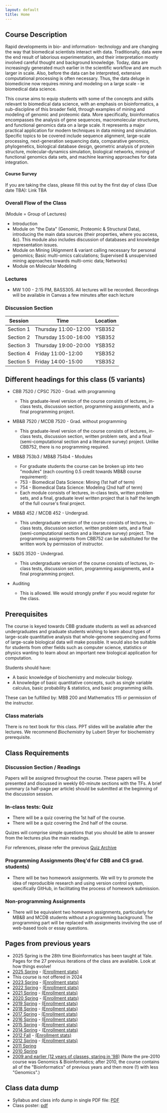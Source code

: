 ```yaml
---
layout: default
title: Home
---
```


## Course Description

Rapid developments in bio- and information- technology and are changing the way that biomedical scientists interact with data. Traditionally, data were the end result of laborious experimentation, and their interpretation mostly involved careful thought and background knowledge. Today, data are increasingly generated much earlier in the scientific workflow and are much larger in scale. Also, before the data can be interpreted, extensive computational processing is often necessary. Thus, the data deluge in biomedicine now requires mining and modeling on a large scale - ie biomedical data science.

This course aims to equip students with some of the concepts and skills relevant to biomedical data science, with an emphasis on bioinformatics, a sub-discipline of this broader field, through examples of mining and modeling of genomic and proteomic data. More specifically, bioinformatics encompasses the analysis of gene sequences, macromolecular structures, and functional genomics data on a large scale. It represents a major practical application for modern techniques in data mining and simulation. Specific topics to be covered include sequence alignment, large-scale processing, next-generation sequencing data, comparative genomics, phylogenetics, biological database design, geometric analysis of protein structure, molecular-dynamics simulation, biological networks, mining of functional genomics data sets, and machine learning approaches for data integration.

#### Course Survey

If you are taking the class, please fill this out by the first day of class (Due date TBA):
Link TBA

### Overall Flow of the Class

(Module = Group of Lectures)

- Introduction
- Module on "the Data" (Genomic, Proteomic & Structural Data), introducing the main data sources (their properties, where you access, &c). This module also includes discussion of databases and knowledge representation issues.
- Module on Mining (Alignment & variant calling necessary for personal genomics; Basic multi-omics calculations; Supervised & unsupervised mining approaches towards multi-omic data; Networks)
- Module on Molecular Modeling

### Lectures

- MW 1:00 - 2:15 PM, BASS305. All lectures will be recorded. Recordings will be available in Canvas a few minutes after each lecture


### Discussion Section

| Session | Time | Location | 
| --- | --- | --- | 
| Section 1 | Thursday 11:00-12:00  | YSB352 |
| Section 2 | Thursday 15:00-16:00  | YSB352 | 
| Section 3 | Thursday 19:00-20:00| YSB352 | 
| Section 4 | Friday 11:00-12:00| YSB352 |
| Section 5 | Friday 14:00-15:00| YSB352 |



## Different headings for this class (5 variants)

- CBB 7520 / CPSC 7520 - Grad. with programming
  - This graduate-level version of the course consists of lectures, in-class tests, discussion section, programming assignments, and a final programming project.

- MB&B 7520 / MCDB 7520 - Grad. without programming
  - This graduate-level version of the course consists of lectures, in-class tests,
 discussion section, written problem sets, and a final (semi-computational section and a literature survey) project. Unlike CBB752, there is no programming required.

- MB&B 753b3 / MB&B 754b4 - Modules
  - For graduate students the course can be broken up into two "modules" (each counting 0.5 credit towards MB&B course requirement):
  - 753 - Biomedical Data Science: Mining (1st half of term)
  - 754 - Biomedical Data Science: Modeling (2nd half of term)
  - Each module consists of lectures, in-class tests, written problem sets, and a final, graduate level written project that is half the length of the full course's final project.

- MB&B 452 / MCDB 452 - Undergrad.
  - This undergraduate version of the course consists of lectures, in-class tests, discussion section, written problem sets, and a final (semi-computational section and a literature survey) project. The programming assignments from CBB752 can be substituted for the written work by permission of instructor.

- S&DS 3520 - Undergrad.
  - This undergraduate version of the course consists of lectures, in-class tests, discussion section, programming assignments, and a final programming project.

- Auditing
  - This is allowed. We would strongly prefer if you would register for the class.

## Prerequisites

The course is keyed towards CBB graduate students as well as advanced undergraduates and graduate students wishing to learn about types of large-scale quantitative analysis that whole-genome sequencing and forms of large-scale biological data will make possible. It would also be suitable for students from other fields such as computer science, statistics or physics wanting to learn about an important new biological application for computation.

Students should have:
- A basic knowledge of biochemistry and molecular biology.
- A knowledge of basic quantitative concepts, such as single variable calculus, basic probability & statistics, and basic programming skills.

These can be fulfilled by: MBB 200 and Mathematics 115 or permission of the instructor.

### Class materials

There is no text book for this class. PPT slides will be available after the lectures.
We recommend *Biochemistry* by Lubert Stryer for biochemistry prerequisite.

## Class Requirements

### Discussion Section / Readings
Papers will be assigned throughout the course. These papers will be presented and discussed in weekly 60-minute sections with the TFs. A brief summary (a half-page per article) should be submitted at the beginning of the discussion session.

### In-class tests: Quiz
- There will be a quiz covering the 1st half of the course.
- There will be a quiz covering the 2nd half of the course.

Quizes will comprise simple questions that you should be able to answer from the lectures plus the main readings.

For references, please refer the previous [Quiz Archive](/quiz)

### Programming Assignments (Req'd for CBB and CS grad. students)
- There will be two homework assignments. We will try to promote the idea of reproducible research and using version control system, specifically GitHub, in facilitating the process of homework submission.

### Non-programming Assignments
- There will be equivalent two homework assignments, particularly for MB&B and MCDB students without a programming background. The programming part will be replaced with assignments involving the use of web-based tools or essay questions.

## Pages from previous years
- 2025 Spring is the 28th time Bioinformatics has been taught at Yale. Pages for the 27 previous iterations of the class are available. Look at how things evolve!
- [2025 Spring](https://cbb752b25.gersteinlab.org/)  - [(Enrollment stats)](https://ivy.yale.edu/course-stats/course/courseDetail?termCode=202501&courseNumber=752&subjectCode=CB%26B&numDays=7)
- This course is not offered in 2024
- [2023 Spring](https://cbb752b23.gersteinlab.org/)  - [(Enrollment stats)](https://ivy.yale.edu/course-stats/course/courseDetail?termCode=202301&courseNumber=752&subjectCode=CB%26B&numDays=7)
- [2022 Spring](http://cbb752b22.gersteinlab.org) - [(Enrollment stats)](https://ivy.yale.edu/course-stats/course/courseDetail?termCode=202201&courseNumber=752&subjectCode=CB%26B&numDays=7)
- [2021 Spring](http://cbb752b21.gersteinlab.org) - [(Enrollment stats)](https://ivy.yale.edu/course-stats/course/ocsCourseDetail?termCode=202101&courseNumbers=CB%26B+752%2FCPSC+752%2FMB%26B+452%2FMB%26B+752%2FMB%26B+753%2FMB%26B+754%2FMCDB+452%2FMCDB+752%2FS%26DS+352&subjectCode=CB%26B)
- [2020 Spring](http://cbb752b20.gersteinlab.org) - [(Enrollment stats)](https://ivy.yale.edu/course-stats/course/ocsCourseDetail?termCode=202001&courseNumbers=CB%26B+752%2FCPSC+752%2FMB%26B+452%2FMB%26B+752%2FMB%26B+753%2FMB%26B+754%2FMCDB+452%2FMCDB+752%2FS%26DS+352&subjectCode=CB%26B)
- [2019 Spring](http://cbb752b19.gersteinlab.org) - [(Enrollment stats)](https://ivy.yale.edu/course-stats/course/ocsCourseDetail?termCode=201901&courseNumbers=CB%26B+752%2FCPSC+752%2FMB%26B+452%2FMB%26B+752%2FMB%26B+753%2FMB%26B+754%2FMCDB+452%2FMCDB+752&subjectCode=CB%26B)
- [2018 Spring](http://cbb752b18.gersteinlab.org) - [(Enrollment stats)](https://ivy.yale.edu/course-stats/course/ocsCourseDetail?termCode=201801&courseNumbers=CB%26B+752%2FCPSC+752%2FMB%26B+452%2FMB%26B+752%2FMB%26B+753%2FMB%26B+754%2FMCDB+452%2FMCDB+752%2FS%26DS+352&subjectCode=CB%26B)
- [2017 Spring](http://cbb752b17.gersteinlab.org) - [(Enrollment stats)](https://ivy.yale.edu/course-stats/course/ocsCourseDetail?termCode=201701&courseNumbers=CB%26B+752%2FCPSC+752%2FMB%26B+452%2FMB%26B+752%2FMB%26B+753%2FMB%26B+754%2FMCDB+452%2FMCDB+752&subjectCode=CB%26B)
- [2016 Spring](http://cbb752b16.gersteinlab.org) - [(Enrollment stats)](https://ivy.yale.edu/course-stats/course/ocsCourseDetail?termCode=201601&courseNumbers=CB%26B+752%2FCPSC+752%2FMB%26B+452%2FMB%26B+752%2FMB%26B+753%2FMB%26B+754%2FMCDB+452%2FMCDB+752&subjectCode=CB%26B)
- [2015 Spring](http://cbb752b15.gersteinlab.org) - [(Enrollment stats)](https://ivy.yale.edu/course-stats/course/ocsCourseDetail?termCode=201501&courseNumbers=CB%26B+752%2FCPSC+752%2FMB%26B+452%2FMB%26B+752%2FMCDB+452%2FMCDB+752&subjectCode=CB%26B)
- [2014 Spring](http://info.gersteinlab.org/Cbb752b14) - [(Enrollment stats)](https://ivy.yale.edu/course-stats/course/ocsCourseDetail?termCode=201401&courseNumbers=CB%26B+752%2FCPSC+752%2FMB%26B+452%2FMB%26B+752%2FMCDB+452%2FMCDB+752&subjectCode=CB%26B)
- [2012 Fall](http://info.gersteinlab.org/Cbb752a12) - [(Enrollment stats)](https://ivy.yale.edu/course-stats/course/ocsCourseDetail?termCode=201203&courseNumbers=CB%26B+752%2FCPSC+752%2FMB%26B+452%2FMB%26B+752%2FMB%26B+753%2FMB%26B+754%2FMCDB+452%2FMCDB+752&subjectCode=CB%26B)
- [2012 Spring](http://info.gersteinlab.org/Cbb752b12) - [(Enrollment stats)](https://ivy.yale.edu/course-stats/course/ocsCourseDetail?termCode=201201&courseNumbers=CB%26B+752%2FCPSC+752%2FMB%26B+452%2FMB%26B+752%2FMB%26B+753%2FMB%26B+754%2FMCDB+452%2FMCDB+752&subjectCode=CB%26B)
- [2011 Spring](http://info.gersteinlab.org/Cbb752b11)
- [2010 Spring](http://www.gersteinlab.org/courses/452/10-spring/)
- [2009 and earlier (12 years of classes, staring in '98)](http://www.gersteinlab.org/courses/452/10-spring/previous.html) (Note the pre-2010 course was Genomics & Bioinformatics; after 2010, the course contains all of the "Bioinformatics" of previous years and then more (!) with less "Genomics".)


## Class data dump
- Syllabus and class info dump in single PDF file: [PDF](http://files2.gersteinlab.org/public-docs/2022/10.26/cbb752b23_syllabus.pdf)
- Class poster: [pdf](http://files2.gersteinlab.org/public-docs/2022/10.26/cbb752b23_poster_A4.pdf)
